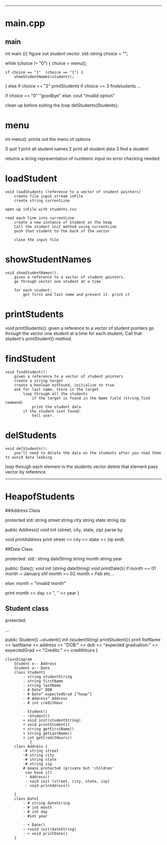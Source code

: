 ----------------------------------------------------------------------------------------------------------
# main.cpp
## main

int main (){
figure out student vector. 
std::string choice = "";

while (choice != "0") {
    choice = menu();

    if choice == "1"  (choice == "1") {
        showStudentNames(students);
   } else if choice == "2"
        printStudents
    if choice == 3 
findstudents
    ...

if choice == "0"
    "goodbye"
else:
 cout "invalid option"


clean up before exiting the loop 
delStudents(Students);
# menu

int  menu(): 
    prints out the menu of options

0 quit 
1 print all student names
2 print all student data 
3 find a student 

returns a string representation of numberic input
no error checking needed

# loadStudent
 
    void loadStudents (reference to a vector of student pointers)
        create file input stream inFile
        create string currentLine

    open up inFile with students.csv

    read each line into currentLine
        create a new isntance of Student on the heap
        Call the student init method using currentLine
        push that student to the back of the vector

        close the input file

# showStudentNames
    void showStudentNames():
        given a reference to a vector of student pointers.
        go through vector one student at a time
        
        for each student:
            get first and last name and present it. print it
# printStudents

void printStudents():
    given a reference to a vector of student pointers
    go through the vector one student at a time
    for each student, Call that student's printStudent() method.

# findStudent
    void findStudent():
        given a reference to a vector of student pointers
        create a string target
        create a boolean notFound, initialize to true
        ask for last name, store in the target
            loop through all the students
                if the target is found in the Name field (string.find command)
                print the student data
            if the student isnt found:
                tell user.

# delStudents

    void delStudents():
        you'll need to delete the data on the students after you read them to avoid data leaking
loop through each element in the students vector
delete that element
pass vector by reference. 


------------------------------------------------------------------------------------------------
# HeapofStudents  

##Address Class

protected
std::string street
     string city
     string state
     string zip

public
Address()
void init (street, city, state, zip) parse by 

void printAddress
        print street << city << state << zip endl;

##Date Class

protected:
    std:: string dateString
         string month
        string year

public:
Date();
void init (string dateString)
void printDate(){
if month == 01 
    month = January
elif month == 02
    month = Feb
etc...

else:
 month = "invalid month"

print month << day << ", " << year
}


## Student class

protected:

...

public
Student()
~student()
init (studentSting)
printStudent(){
print fistName << lastName << address << "DOB:" << dob
 << "expected graduation:" << expectedGrad << "Credits:" << creditHours 
}


```mermaid 
classDiagram
    Student o-- Address
    Student o-- Date
    class Student{
        - string studentString
        - string firstName
        - string lastName
        - # Date^ DOB
        - # Date^ expectedGrad [^heap^]
        - # Address^ Address
        - # int creditHour

        - Student()
        - ~Student()
        + void init(studentString)
        + void printStudent()
        + string getFirstName()
        + string getLastName()
        + int getCreditHours()
           }
    class Address {
        -# string street
        -# string city
        -# string state
        -# string zip
        # means protected (private but 'children'
         can have it]
         - Address()
         - void init (street, city, state, zip)
         - void printAdress()

    }
    class Date{
        - # string dateString
        - # int month
        - # int day
        - #int year

        - + Date()
        - +void init(dateString)
        - + void printDate()
    }
```



